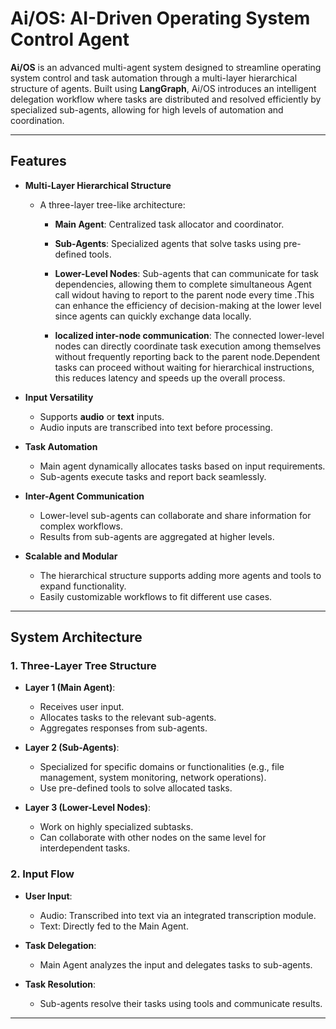 # Ai/OS: AI-Driven Operating System Control Agent  

**Ai/OS** is an advanced multi-agent system designed to streamline operating system control and task automation through a multi-layer hierarchical structure of agents. Built using **LangGraph**, Ai/OS introduces an intelligent delegation workflow where tasks are distributed and resolved efficiently by specialized sub-agents, allowing for high levels of automation and coordination.

---

## Features  

- **Multi-Layer Hierarchical Structure**  
  - A three-layer tree-like architecture:
    - **Main Agent**: Centralized task allocator and coordinator.
    - **Sub-Agents**: Specialized agents that solve tasks using pre-defined tools.
    - **Lower-Level Nodes**: Sub-agents that can communicate for task dependencies, allowing them to complete simultaneous Agent call widout having to report to the parent node every time .This can enhance the efficiency of decision-making at the lower level since agents can quickly exchange data locally.

    - **localized inter-node communication**: The connected lower-level nodes can directly coordinate task execution among themselves without frequently reporting back to the parent node.Dependent tasks can proceed without waiting for hierarchical instructions, this reduces latency and speeds up the overall process.

- **Input Versatility**  
  - Supports **audio** or **text** inputs.
  - Audio inputs are transcribed into text before processing.

- **Task Automation**  
  - Main agent dynamically allocates tasks based on input requirements.
  - Sub-agents execute tasks and report back seamlessly.

- **Inter-Agent Communication**  
  - Lower-level sub-agents can collaborate and share information for complex workflows.
  - Results from sub-agents are aggregated at higher levels.

- **Scalable and Modular**  
  - The hierarchical structure supports adding more agents and tools to expand functionality.
  - Easily customizable workflows to fit different use cases.

---

## System Architecture  

### 1. Three-Layer Tree Structure  
- **Layer 1 (Main Agent)**:  
  - Receives user input.
  - Allocates tasks to the relevant sub-agents.
  - Aggregates responses from sub-agents.

- **Layer 2 (Sub-Agents)**:  
  - Specialized for specific domains or functionalities (e.g., file management, system monitoring, network operations).
  - Use pre-defined tools to solve allocated tasks.

- **Layer 3 (Lower-Level Nodes)**:  
  - Work on highly specialized subtasks.
  - Can collaborate with other nodes on the same level for interdependent tasks.

### 2. Input Flow  
- **User Input**:  
  - Audio: Transcribed into text via an integrated transcription module.
  - Text: Directly fed to the Main Agent.

- **Task Delegation**:  
  - Main Agent analyzes the input and delegates tasks to sub-agents.

- **Task Resolution**:  
  - Sub-agents resolve their tasks using tools and communicate results.

---
